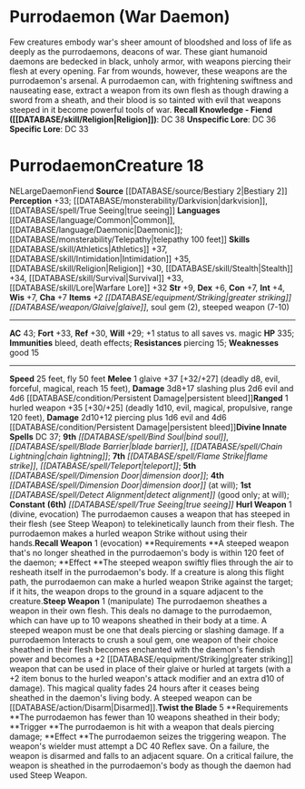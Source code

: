 ﻿---
ac: '32'
alignment: N
all_resistance: null
burrow_speed: '40'
charisma: '-1'
climb_speed: null
constitution: '+7'
creature_ability:
- Fast Swallow
- Inexorable
- Purple Worm Venom
- Regurgitate
- Rock Tunneler
- Shake It Off
- Swallow
- Whole
- Thrash
creature_family: '[[DATABASE/monsterfamily/Cave Worm|Cave Worm]]'
description: "The purple worm is the most common and infamous of the cave worms, a\
  \ much-feared monster wandering the twisting tunnels of the Darklands that is capable\
  \ of carving out entire cave systems. Tunnels bored by a purple worm don\u2019t\
  \ always last long after these creature\u2019s passage, and areas where they nest\
  \ are maddening mazes of passageways that lead nowhere, yet navigating the labyrinth\
  \ to find the worm\u2019s central nest often yields amazing treasures left behind\
  \ by the worm\u2019s prior victims.<br/><br/><b><u>Recall Knowledge - Animal</u>\
  \ ( [[DATABASE/skill/Nature|Nature]] )</b>: DC 31<br/><b><u>Unspecific Lore</u></b>:\
  \ DC 29<br/><b><u>Specific Lore</u></b>: DC 26"
dexterity: '-1'
element: null
fly_speed: null
fortitude: '+28'
hardness: null
hp: '270'
id: '73'
immunity: null
intelligence: '-5'
land_speed: '40'
language: null
level: '13'
max_speed: '40'
name: Purple Worm
perception: '+20'
rarity: Common
reflex: '+21'
resistance: null
rus_type_level: null
school: null
sense:
- darkvision
- tremorsense (imprecise) 100 feet
size: Gargantuan
skill:
- '[[DATABASE/skill/Athletics|Athletics]] +30'
source: '[[DATABASE/source/Bestiary|Bestiary]]'
speed:
- 40 feet
- burrow 40 feet
- swim 20 feet
spell: null
strength: '+9'
strength_req: '9'
strongest_save:
- Fortitude
swim_speed: '20'
trait:
- '[[DATABASE/trait/Animal|Animal]]'
type: Creature
vision: Darkvision
weakest_save:
- Reflex
- Will
weakness: null
will: '+21'
wisdom: '-1'

---
# Purrodaemon (War Daemon)

Few creatures embody war's sheer amount of bloodshed and loss of life as deeply as the purrodaemons, deacons of war. These giant humanoid daemons are bedecked in black, unholy armor, with weapons piercing their flesh at every opening. Far from wounds, however, these weapons are the purrodaemon's arsenal. A purrodaemon can, with frightening swiftness and nauseating ease, extract a weapon from its own flesh as though drawing a sword from a sheath, and their blood is so tainted with evil that weapons steeped in it become powerful tools of war.
**Recall Knowledge - Fiend ([[DATABASE/skill/Religion|Religion]])**: DC 38
**Unspecific Lore**: DC 36
**Specific Lore**: DC 33

# Purrodaemon<span class="item-type">Creature 18</span>

<span class="trait-alignment item-trait">NE</span><span class="trait-size item-trait">Large</span><span class="item-trait">Daemon</span><span class="item-trait">Fiend</span>
**Source** [[DATABASE/source/Bestiary 2|Bestiary 2]] 
**Perception** +33; [[DATABASE/monsterability/Darkvision|darkvision]], [[DATABASE/spell/True Seeing|true seeing]]
**Languages** [[DATABASE/language/Common|Common]], [[DATABASE/language/Daemonic|Daemonic]]; [[DATABASE/monsterability/Telepathy|telepathy 100 feet]]
**Skills** [[DATABASE/skill/Athletics|Athletics]] +37, [[DATABASE/skill/Intimidation|Intimidation]] +35, [[DATABASE/skill/Religion|Religion]] +30, [[DATABASE/skill/Stealth|Stealth]] +34, [[DATABASE/skill/Survival|Survival]] +33, [[DATABASE/skill/Lore|Warfare Lore]] +32
**Str** +9, **Dex** +6, **Con** +7, **Int** +4, **Wis** +7, **Cha** +7
**Items** _+2 [[DATABASE/equipment/Striking|greater striking]] [[DATABASE/weapon/Glaive|glaive]]_, soul gem (2), steeped weapon (7-10)

---
**AC** 43; **Fort** +33, **Ref** +30, **Will** +29; +1 status to all saves vs. magic
**HP** 335; **Immunities** bleed, death effects; **Resistances** piercing 15; **Weaknesses** good 15

---
**Speed** 25 feet, fly 50 feet
<span class="in-box-ability">**Melee** <span class="action-icon">1</span> glaive +37 [+32/+27] (deadly d8, evil, forceful, magical, reach 15 feet), **Damage** 3d8+17 slashing plus 2d6 evil and 4d6 [[DATABASE/condition/Persistent Damage|persistent bleed]]</span><span class="in-box-ability">**Ranged** <span class="action-icon">1</span> hurled weapon +35 [+30/+25] (deadly 1d10, evil, magical, propulsive, range 120 feet), **Damage** 2d10+12 piercing plus 1d6 evil and 4d6 [[DATABASE/condition/Persistent Damage|persistent bleed]]</span>**Divine Innate Spells** DC 37; **9th** _[[DATABASE/spell/Bind Soul|bind soul]]_, _[[DATABASE/spell/Blade Barrier|blade barrier]]_, _[[DATABASE/spell/Chain Lightning|chain lightning]]_; **7th** _[[DATABASE/spell/Flame Strike|flame strike]]_, _[[DATABASE/spell/Teleport|teleport]]_; **5th** _[[DATABASE/spell/Dimension Door|dimension door]]_; **4th** _[[DATABASE/spell/Dimension Door|dimension door]]_ (at will); **1st** _[[DATABASE/spell/Detect Alignment|detect alignment]]_ (good only; at will); **Constant** **(6th)** _[[DATABASE/spell/True Seeing|true seeing]]_
<span class="in-box-ability">**Hurl Weapon** <span class="action-icon">1</span> (divine, evocation) The purrodaemon causes a weapon that has steeped in their flesh (see Steep Weapon) to telekinetically launch from their flesh. The purrodaemon makes a hurled weapon Strike without using their hands.</span><span class="in-box-ability">**Recall Weapon** <span class="action-icon">1</span> (evocation) **Requirements **A steeped weapon that's no longer sheathed in the purrodaemon's body is within 120 feet of the daemon; **Effect **The steeped weapon swiftly flies through the air to resheath itself in the purrodaemon's body. If a creature is along this flight path, the purrodaemon can make a hurled weapon Strike against the target; if it hits, the weapon drops to the ground in a square adjacent to the creature.</span><span class="in-box-ability">**Steep Weapon** <span class="action-icon">1</span> (manipulate) The purrodaemon sheathes a weapon in their own flesh. This deals no damage to the purrodaemon, which can have up to 10 weapons sheathed in their body at a time. A steeped weapon must be one that deals piercing or slashing damage.
 If a purrodaemon Interacts to crush a soul gem, one weapon of their choice sheathed in their flesh becomes enchanted with the daemon's fiendish power and becomes a +2 [[DATABASE/equipment/Striking|greater striking]] weapon that can be used in place of their glaive or hurled at targets (with a +2 item bonus to the hurled weapon's attack modifier and an extra d10 of damage). This magical quality fades 24 hours after it ceases being sheathed in the daemon's living body. A steeped weapon can be [[DATABASE/action/Disarm|Disarmed]].</span><span class="in-box-ability">**Twist the Blade** <span class="action-icon">5</span> **Requirements **The purrodaemon has fewer than 10 weapons sheathed in their body; **Trigger **The purrodaemon is hit with a weapon that deals piercing damage; **Effect **The purrodaemon seizes the triggering weapon. The weapon's wielder must attempt a DC 40 Reflex save. On a failure, the weapon is disarmed and falls to an adjacent square. On a critical failure, the weapon is sheathed in the purrodaemon's body as though the daemon had used Steep Weapon.</span>